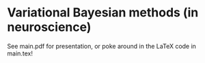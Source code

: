 # Variational Bayesian methods (in neuroscience)
See main.pdf for presentation, or poke around in the LaTeX code in main.tex!
